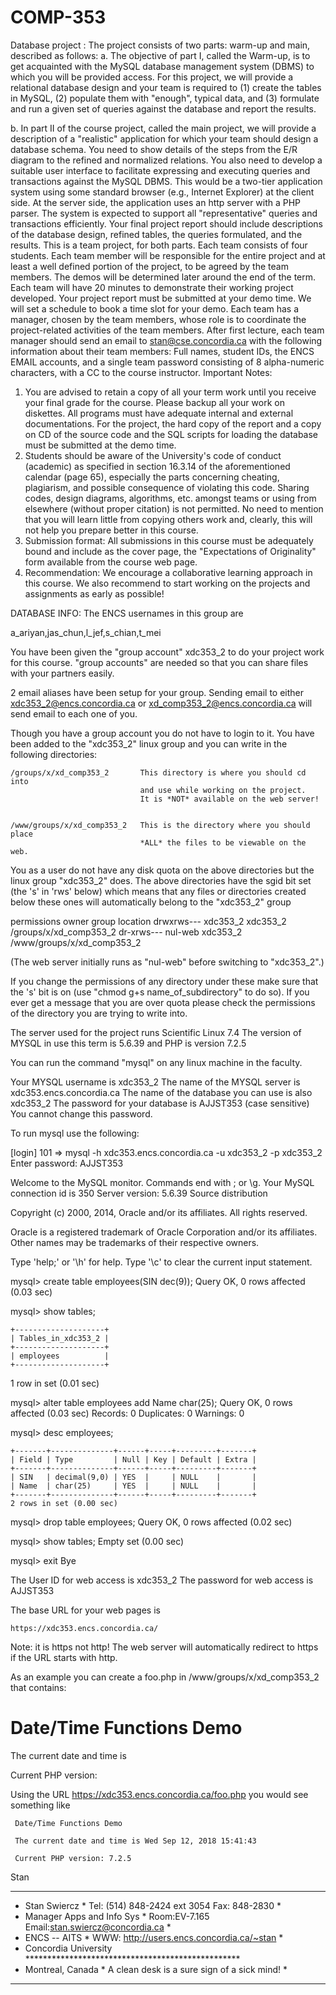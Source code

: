 # COMP-353
Database project
: The project consists of two parts: warm-up and main, described as follows:
a. The objective of part I, called the Warm-up, is to get acquainted with the MySQL
database management system (DBMS) to which you will be provided access. For
this project, we will provide a relational database design and your team is required
to (1) create the tables in MySQL, (2) populate them with "enough", typical data,
and (3) formulate and run a given set of queries against the database and report
the results.

b. In part II of the course project, called the main project, we will provide a description
of a "realistic" application for which your team should design a database schema.
You need to show details of the steps from the E/R diagram to the refined and
normalized relations. You also need to develop a suitable user interface to
facilitate expressing and executing queries and transactions against the MySQL
DBMS. This would be a two-tier application system using some standard browser
(e.g., Internet Explorer) at the client side. At the server side, the application uses
an http server with a PHP parser. The system is expected to support all
"representative" queries and transactions efficiently. Your final project report
should include descriptions of the database design, refined tables, the queries
formulated, and the results. This is a team project, for both parts. Each team
consists of four students. Each team member will be responsible for the entire
project and at least a well defined portion of the project, to be agreed by the team
members. The demos will be determined later around the end of the term. Each
team will have 20 minutes to demonstrate their working project developed. Your
project report must be submitted at your demo time. We will set a schedule to
book a time slot for your demo. Each team has a manager, chosen by the team
members, whose role is to coordinate the project-related activities of the team
members. After first lecture, each team manager should send an email to
stan@cse.concordia.ca with the following information about their team members:
Full names, student IDs, the ENCS EMAIL accounts, and a single team password
consisting of 8 alpha-numeric characters, with a CC to the course instructor.
Important Notes:
1. You are advised to retain a copy of all your term work until you receive your final grade for
the course. Please backup all your work on diskettes. All programs must have adequate
internal and external documentations. For the project, the hard copy of the report and a
copy on CD of the source code and the SQL scripts for loading the database must be
submitted at the demo time.
2. Students should be aware of the University's code of conduct (academic) as specified in
section 16.3.14 of the aforementioned calendar (page 65), especially the parts concerning
cheating, plagiarism, and possible consequence of violating this code. Sharing codes,
design diagrams, algorithms, etc. amongst teams or using from elsewhere (without proper
citation) is not permitted. No need to mention that you will learn little from copying others
work and, clearly, this will not help you prepare better in this course.
3. Submission format: All submissions in this course must be adequately bound and
include as the cover page, the "Expectations of Originality" form available from the course
web page.
4. Recommendation: We encourage a collaborative learning approach in this course. We
also recommend to start working on the projects and assignments as early as possible! 


DATABASE INFO:
The ENCS usernames in this group are

   a_ariyan,jas_chun,l_jef,s_chian,t_mei

You have been given the "group account" xdc353_2 to do your project work
for this course. "group accounts" are needed so that you can share files
with your partners easily.

2 email aliases have been setup for your group. Sending email to either
xdc353_2@encs.concordia.ca or xd_comp353_2@encs.concordia.ca will send email
to each one of you.

Though you have a group account you do not have to login to it. You have
been added to the "xdc353_2" linux group and you can write in the following
directories:


    /groups/x/xd_comp353_2       This directory is where you should cd into
                                 and use while working on the project.
                                 It is *NOT* available on the web server!


    /www/groups/x/xd_comp353_2   This is the directory where you should place
                                 *ALL* the files to be viewable on the web.


You as a user do not have any disk quota on the above directories but the
linux group "xdc353_2" does. The above directories have the sgid bit set
(the 's' in 'rws' below) which means that any files or directories created
below these ones will automatically belong to the "xdc353_2" group

   permissions     owner       group        location
    drwxrws---    xdc353_2   xdc353_2      /groups/x/xd_comp353_2
    dr-xrws---    nul-web    xdc353_2      /www/groups/x/xd_comp353_2

(The web server initially runs as "nul-web" before switching to "xdc353_2".)


If you change the permissions of any directory under these make sure that
the 's' bit is on (use "chmod g+s name_of_subdirectory" to do so). If you
ever get a message that you are over quota please check the permissions of
the directory you are trying to write into.

The server used for the project runs Scientific Linux 7.4
The version of MYSQL in use this term is 5.6.39 and PHP is version 7.2.5

You can run the command "mysql" on any linux machine in the faculty.

Your MYSQL username is xdc353_2
The name of the MYSQL server is xdc353.encs.concordia.ca
The name of the database you can use is also xdc353_2
The password for your database is AJJST353  (case sensitive)
You cannot change this password.


To run mysql use the following:

[login] 101 => mysql -h xdc353.encs.concordia.ca -u xdc353_2 -p xdc353_2
Enter password: AJJST353

Welcome to the MySQL monitor.  Commands end with ; or \g.
Your MySQL connection id is 350
Server version: 5.6.39 Source distribution

Copyright (c) 2000, 2014, Oracle and/or its affiliates. All rights reserved.

Oracle is a registered trademark of Oracle Corporation and/or its
affiliates. Other names may be trademarks of their respective
owners.

Type 'help;' or '\h' for help. Type '\c' to clear the current input statement.

mysql> create table employees(SIN dec(9));
Query OK, 0 rows affected (0.03 sec)

mysql> show tables;
```
+--------------------+
| Tables_in_xdc353_2 |
+--------------------+
| employees          |
+--------------------+
```
1 row in set (0.01 sec)

mysql> alter table employees add Name char(25);
Query OK, 0 rows affected (0.03 sec)
Records: 0  Duplicates: 0  Warnings: 0

mysql> desc employees;
```
+-------+--------------+------+-----+---------+-------+
| Field | Type         | Null | Key | Default | Extra |
+-------+--------------+------+-----+---------+-------+
| SIN   | decimal(9,0) | YES  |     | NULL    |       |
| Name  | char(25)     | YES  |     | NULL    |       |
+-------+--------------+------+-----+---------+-------+
2 rows in set (0.00 sec)
```
mysql> drop table employees;
Query OK, 0 rows affected (0.02 sec)

mysql> show tables;
Empty set (0.00 sec)

mysql> exit
Bye


The User ID  for web access is xdc353_2
The password for web access is AJJST353

The base URL for your web pages is

    https://xdc353.encs.concordia.ca/

Note: it is https not http! The web server will automatically redirect
       to https if the URL starts with http.


As an example you can create a foo.php in /www/groups/x/xd_comp353_2
that contains:

<HTML>
<HEAD>
   <TITLE>Date/Time Functions Demo</TITLE>
</HEAD>
<BODY>
<H1>Date/Time Functions Demo</H1>
<P>The current date and time is
<EM><?echo date("D M d, Y H:i:s", time())?></EM>
<P>Current PHP version:
<EM><?echo  phpversion()?></EM>
</BODY>
</HTML>


Using the URL https://xdc353.encs.concordia.ca/foo.php
you would see something like

     Date/Time Functions Demo

     The current date and time is Wed Sep 12, 2018 15:41:43

     Current PHP version: 7.2.5


Stan

*****************************************************************************
* Stan Swiercz              * Tel: (514) 848-2424 ext 3054   Fax: 848-2830  *
* Manager Apps and Info Sys * Room:EV-7.165 Email:stan.swiercz@concordia.ca *
* ENCS -- AITS              * WWW: http://users.encs.concordia.ca/~stan     *
* Concordia University      *************************************************
* Montreal, Canada          *  A clean desk is a sure sign of a sick mind!  *
*****************************************************************************

